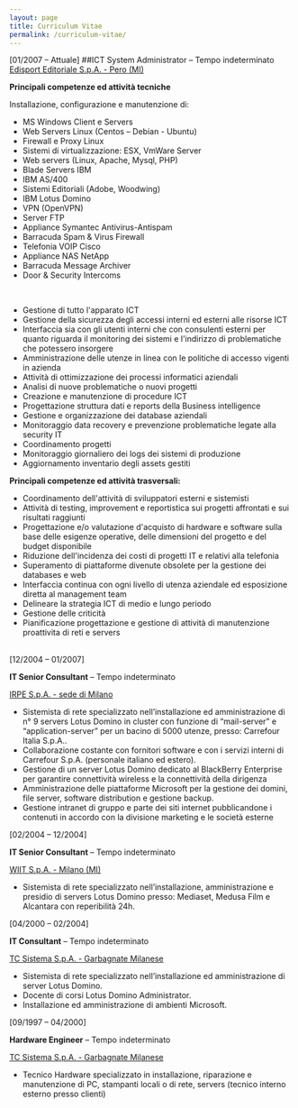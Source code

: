 ```yaml
---
layout: page
title: Curriculum Vitae
permalink: /curriculum-vitae/
---
```

[01/2007 – Attuale]
##ICT System Administrator</b> – Tempo indeterminato
<u>Edisport Editoriale S.p.A. - Pero (MI)</u>
<p><b>Principali competenze ed attività tecniche</b></p>
<p>Installazione, configurazione e manutenzione di:</p>
<ul>
<li>MS Windows Client e Servers</li>
<li>Web Servers Linux (Centos – Debian - Ubuntu)</li>
<li>Firewall e Proxy Linux</li>
<li>Sistemi di virtualizzazione: ESX, VmWare Server</li>
<li>Web servers (Linux, Apache, Mysql, PHP)</li>
<li>Blade Servers IBM</li>
<li>IBM AS/400</li>
<li>Sistemi Editoriali (Adobe, Woodwing)</li>
<li>IBM Lotus Domino</li>
<li>VPN (OpenVPN)</li>
<li>Server FTP</li>
<li>Appliance Symantec Antivirus-Antispam</li>
<li>Barracuda Spam &amp; Virus Firewall</li>
<li>Telefonia VOIP Cisco</li>
<li>Appliance NAS NetApp</li>
<li>Barracuda Message Archiver</li>
<li>Door &amp; Security Intercoms</li>
</ul>
<br>
<ul>
<li>Gestione di tutto l'apparato ICT</li>
<li>Gestione della sicurezza degli accessi interni ed esterni alle risorse ICT</li>
<li>Interfaccia sia con gli utenti interni che con consulenti esterni per quanto riguarda il monitoring dei sistemi e l'indirizzo di problematiche che potessero insorgere</li>
<li>Amministrazione delle utenze in linea con le politiche di accesso vigenti in azienda</li>
<li>Attività di ottimizzazione dei processi informatici aziendali</li>
<li>Analisi di nuove problematiche o nuovi progetti</li>
<li>Creazione e manutenzione di procedure ICT</li>
<li>Progettazione struttura dati e reports della Business intelligence</li>
<li>Gestione e organizzazione dei database aziendali</li>
<li>Monitoraggio data recovery e prevenzione problematiche legate alla security IT</li>
<li>Coordinamento progetti</li>
<li>Monitoraggio giornaliero dei logs dei sistemi di produzione</li>
<li>Aggiornamento inventario degli assets gestiti</li>
</ul>
<p><b>Principali competenze ed attività trasversali:</b></p>
<ul>
<li>Coordinamento dell'attività di sviluppatori esterni e sistemisti</li>
<li>Attività di testing, improvement e reportistica sui progetti affrontati e sui risultati raggiunti</li>
<li>Progettazione e/o valutazione d'acquisto di hardware e software sulla base delle esigenze operative, delle dimensioni del progetto e del budget disponibile</li>
<li>Riduzione dell'incidenza dei costi di progetti IT e relativi alla telefonia</li>
<li>Superamento di piattaforme divenute obsolete per la gestione dei databases e web</li>
<li>Interfaccia continua con ogni livello di utenza aziendale ed esposizione diretta al management team</li>
<li>Delineare la strategia ICT di medio e lungo periodo</li>
<li>Gestione delle criticità</li>
<li>Pianificazione progettazione e gestione di attività di manutenzione proattivita di reti e servers</li>
<br>
</ul>
<p>[12/2004 – 01/2007]</p>
<p><b>IT Senior Consultant</b> – Tempo indeterminato</p>
<u>IRPE S.p.A. - sede di Milano</u>
<ul>
<li>Sistemista di rete specializzato nell’installazione ed amministrazione di n° 9 servers Lotus Domino in cluster con funzione di “mail-server” e “application-server” per un bacino di 5000 utenze, presso: Carrefour Italia S.p.A..</li>
<li>Collaborazione costante con fornitori software e con i servizi interni di Carrefour S.p.A. (personale italiano ed estero).</li>
<li>Gestione di un server Lotus Domino dedicato al BlackBerry Enterprise per garantire connettività wireless e la connettività della dirigenza</li>
<li>Amministrazione delle piattaforme Microsoft per la gestione dei domini, file server, software distribution e gestione backup.</li>
<li>Gestione intranet di gruppo e parte dei siti internet pubblicandone i contenuti in accordo con la divisione marketing e le società esterne</li>
</ul>
<p>[02/2004 – 12/2004]</p>
<p><b>IT Senior Consultant</b> – Tempo indeterminato</p>
<u>WIIT S.p.A. - Milano (MI)</u>
<ul>
<li>Sistemista di rete specializzato nell’installazione, amministrazione e presidio di servers Lotus Domino presso: Mediaset, Medusa Film e Alcantara con reperibilità 24h.</li>
</ul>
<p>[04/2000 – 02/2004]</p>
<p><b>IT Consultant</b> – Tempo indeterminato</p>
<u>TC Sistema S.p.A. - Garbagnate Milanese</u>
<ul>
<li>Sistemista di rete specializzato nell’installazione ed amministrazione di server Lotus Domino.</li>
<li>Docente di corsi Lotus Domino Administrator.</li>
<li>Installazione ed amministrazione di ambienti Microsoft.</li>
</ul>
<p>[09/1997 – 04/2000]</p>
<p><b>Hardware Engineer</b> – Tempo indeterminato</p>
<u>TC Sistema S.p.A. - Garbagnate Milanese</u>
<ul>
<li>Tecnico Hardware specializzato in installazione, riparazione e manutenzione di PC, stampanti locali o di rete, servers (tecnico interno esterno presso clienti)</li>
</ul>
